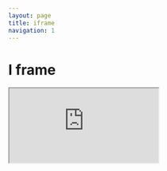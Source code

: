 ```yaml
---
layout: page
title: iframe
navigation: 1
---
```

# I frame

<iframe src="http://jrowing.com/iop/otherthings/woah#/">
  <p>Your browser does not support iframes.</p>
</iframe>

